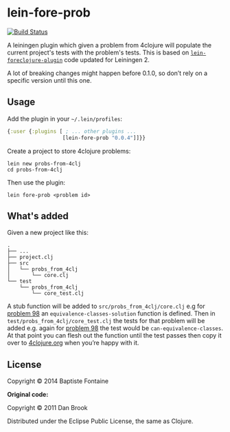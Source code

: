 # lein-fore-prob

[![Build Status](https://travis-ci.org/bfontaine/lein-fore-prob.png?branch=master)](https://travis-ci.org/bfontaine/lein-fore-prob)

A leiningen plugin which given a problem from 4clojure will populate the
current project's tests with the problem's tests. This is based on
[`lein-foreclojure-plugin`][lfp] code updated for Leiningen 2.

[lfp]: https://github.com/broquaint/lein-foreclojure-plugin

A lot of breaking changes might happen before 0.1.0, so don’t rely on a
specific version until this one.

## Usage

Add the plugin in your `~/.lein/profiles`:

```clj
{:user {:plugins [ ; ... other plugins ...
                  [lein-fore-prob "0.0.4"]]}}
```

Create a project to store 4clojure problems:

```
lein new probs-from-4clj
cd probs-from-4clj
```

Then use the plugin:

```
lein fore-prob <problem id>
```

## What's added

Given a new project like this:

	.
    ├── ...
    ├── project.clj
    ├── src
    │   └── probs_from_4clj
    │       └── core.clj
    └── test
        └── probs_from_4clj
            └── core_test.clj

A stub function will be added to `src/probs_from_4clj/core.clj` e.g for
[problem 98][98] an `equivalence-classes-solution` function is defined. Then in
`test/probs_from_4clj/core_test.clj` the tests for that problem will be added
e.g. again for [problem 98][98] the test would be `can-equivalence-classes`. At
that point you can flesh out the function until the test passes then copy
it over to [4clojure.org][4clj] when you’re happy with it.

[98]: http://www.4clojure.com/problem/98 "98. Equivalence Classes"
[4clj]: http://www.4clojure.com/

## License

Copyright © 2014 Baptiste Fontaine

**Original code:**

Copyright © 2011 Dan Brook

Distributed under the Eclipse Public License, the same as Clojure.
